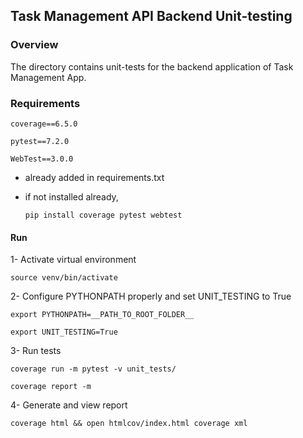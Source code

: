 ## Task Management API Backend Unit-testing
### Overview
The directory contains unit-tests for the backend application of Task Management App.
### Requirements

`coverage==6.5.0`

`pytest==7.2.0`

`WebTest==3.0.0`

- already added in requirements.txt
- if not installed already,
    
    `pip install coverage pytest webtest`

#### Run
1- Activate virtual environment

``source venv/bin/activate
``

2- Configure PYTHONPATH properly and set UNIT_TESTING to True

```export PYTHONPATH=__PATH_TO_ROOT_FOLDER__```

```export UNIT_TESTING=True```

3- Run tests

`coverage run -m pytest -v unit_tests/ `

`coverage report -m`

4- Generate and view report

`coverage html && open htmlcov/index.html
coverage xml
`